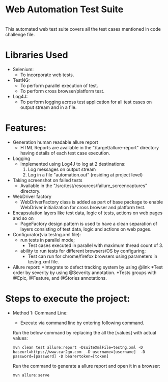 # Web Automation Test Suite

<br/>This automated web test suite covers all the test cases mentioned in code challenge file.

# Libraries Used

* Selenium:
    * To incorporate web tests.
* TestNG:
    * To perform parallel execution of test.
    * To perform cross browser/platform test.
* Log4J:
    * To perform logging across test application for all test cases on output stream and in a file.
    
# Features:

* Generation human readable allure report
    - HTML Reports are available in the "/target/allure-report" directory having details of each test case execution.
* Logging
    - Implemented using Log4J to log at 2 destinations:
        1. Log messages on output stream
        2. Log in a file "automation.out" (residing at project level)
* Taking screenshot on failed tests
    - Available in the "/src/test/resources/failure_screencaptures" directory.
* WebDriver factory
    - WebDriverFactory class is added as part of base package to enable WebDriver initialization for cross browser and platform test.
* Encapsulation layers like test data, logic of tests, actions on web pages and so on
    - PageFactory design pattern is used to have a clean separation of layers consisting of test data, logic
    and actions on web pages.
* Configurator(via testng.xml file):
  * run tests in parallel mode;
    - Test cases executed in parallel with maximum thread count of 3.
  * ability to run tests for different browsers/OS by configuring;
    - Test can run for chrome/firefox browsers using parameters in testng.xml file.
* Allure report: 
  *Integrate to defect tracking system by using @link
  *Test order by severity by using @Severity annotation.
  *Tests groups with @Epic, @Feature, and @Stories annotations.

# Steps to execute the project:

* Method 1: Command Line:
    * Execute via command line by entering following command.
    
    Run the below command by replacing the all the [values] with actual values:
    ```
    mvn clean test allure:report -DsuiteXmlFile=testng.xml -D baseurl=https://www.car2go.com  -D username=[username]  -D password=[password] -D bearertoken=[token]
    ``` 
    Run the command to generate a allure report and open it in a browser: 
    ```bash
    mvn allure:serve
    ```
    